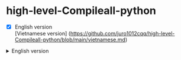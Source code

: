 # high-level-Compileall-python
- [x] English version
<br/>[Vietnamese version] (https://github.com/juro1012cqq/high-level-Compileall-python/blob/main/vietnamese.md)
<details><summary>English version</summary>
<p>
Hi there, welcome to my git problem.<br/>
Topic has 3 parts:<br/>
1. <u><i>Enviroment</i></u> that supported by solve.<br/>
2. <u><i>Install</i></u> the problem.<br/>
3. <u><i>Use guide</i></u> the problem.

</p>
</details>